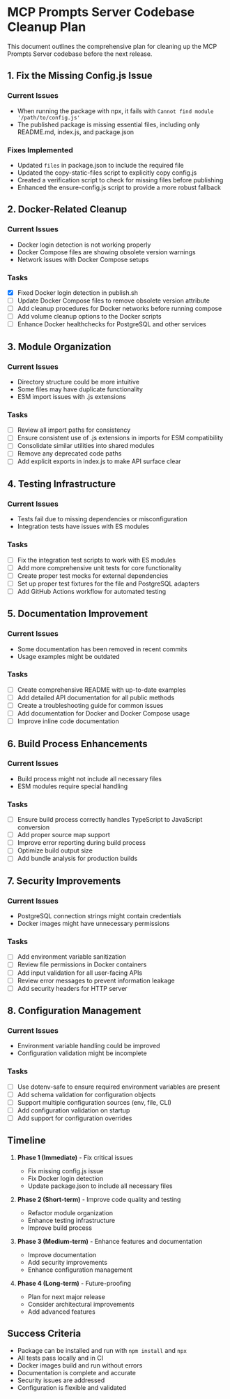 # MCP Prompts Server Codebase Cleanup Plan

This document outlines the comprehensive plan for cleaning up the MCP Prompts Server codebase before the next release.

## 1. Fix the Missing Config.js Issue

### Current Issues
- When running the package with npx, it fails with `Cannot find module '/path/to/config.js'`
- The published package is missing essential files, including only README.md, index.js, and package.json

### Fixes Implemented
- Updated `files` in package.json to include the required file
- Updated the copy-static-files script to explicitly copy config.js
- Created a verification script to check for missing files before publishing
- Enhanced the ensure-config.js script to provide a more robust fallback

## 2. Docker-Related Cleanup

### Current Issues
- Docker login detection is not working properly
- Docker Compose files are showing obsolete version warnings
- Network issues with Docker Compose setups

### Tasks
- [x] Fixed Docker login detection in publish.sh
- [ ] Update Docker Compose files to remove obsolete version attribute
- [ ] Add cleanup procedures for Docker networks before running compose
- [ ] Add volume cleanup options to the Docker scripts
- [ ] Enhance Docker healthchecks for PostgreSQL and other services

## 3. Module Organization

### Current Issues
- Directory structure could be more intuitive
- Some files may have duplicate functionality
- ESM import issues with .js extensions

### Tasks
- [ ] Review all import paths for consistency
- [ ] Ensure consistent use of .js extensions in imports for ESM compatibility
- [ ] Consolidate similar utilities into shared modules
- [ ] Remove any deprecated code paths
- [ ] Add explicit exports in index.js to make API surface clear

## 4. Testing Infrastructure

### Current Issues
- Tests fail due to missing dependencies or misconfiguration
- Integration tests have issues with ES modules

### Tasks
- [ ] Fix the integration test scripts to work with ES modules
- [ ] Add more comprehensive unit tests for core functionality
- [ ] Create proper test mocks for external dependencies
- [ ] Set up proper test fixtures for the file and PostgreSQL adapters
- [ ] Add GitHub Actions workflow for automated testing

## 5. Documentation Improvement

### Current Issues
- Some documentation has been removed in recent commits
- Usage examples might be outdated

### Tasks
- [ ] Create comprehensive README with up-to-date examples
- [ ] Add detailed API documentation for all public methods
- [ ] Create a troubleshooting guide for common issues
- [ ] Add documentation for Docker and Docker Compose usage
- [ ] Improve inline code documentation

## 6. Build Process Enhancements

### Current Issues
- Build process might not include all necessary files
- ESM modules require special handling

### Tasks
- [ ] Ensure build process correctly handles TypeScript to JavaScript conversion
- [ ] Add proper source map support
- [ ] Improve error reporting during build process
- [ ] Optimize build output size
- [ ] Add bundle analysis for production builds

## 7. Security Improvements

### Current Issues
- PostgreSQL connection strings might contain credentials
- Docker images might have unnecessary permissions

### Tasks
- [ ] Add environment variable sanitization
- [ ] Review file permissions in Docker containers
- [ ] Add input validation for all user-facing APIs
- [ ] Review error messages to prevent information leakage
- [ ] Add security headers for HTTP server

## 8. Configuration Management

### Current Issues
- Environment variable handling could be improved
- Configuration validation might be incomplete

### Tasks
- [ ] Use dotenv-safe to ensure required environment variables are present
- [ ] Add schema validation for configuration objects
- [ ] Support multiple configuration sources (env, file, CLI)
- [ ] Add configuration validation on startup
- [ ] Add support for configuration overrides

## Timeline

1. **Phase 1 (Immediate)** - Fix critical issues
   - Fix missing config.js issue
   - Fix Docker login detection
   - Update package.json to include all necessary files

2. **Phase 2 (Short-term)** - Improve code quality and testing
   - Refactor module organization
   - Enhance testing infrastructure
   - Improve build process

3. **Phase 3 (Medium-term)** - Enhance features and documentation
   - Improve documentation
   - Add security improvements
   - Enhance configuration management

4. **Phase 4 (Long-term)** - Future-proofing
   - Plan for next major release
   - Consider architectural improvements
   - Add advanced features

## Success Criteria

- Package can be installed and run with `npm install` and `npx`
- All tests pass locally and in CI
- Docker images build and run without errors
- Documentation is complete and accurate
- Security issues are addressed
- Configuration is flexible and validated 